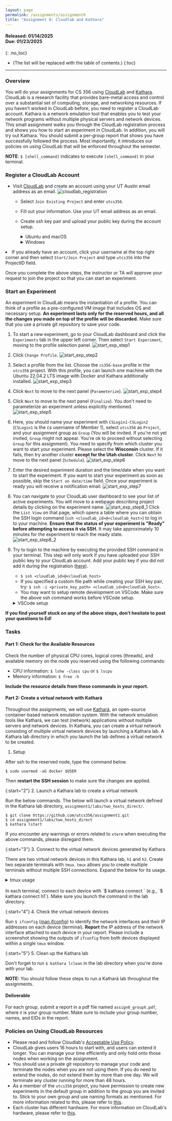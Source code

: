 ```yaml
---
layout: page
permalink: /assignments/assignment0
title: "Assignment 0: Cloudlab and Kathara"
---
```


#### **Released:** 01/14/2025 <br/> **Due:**	01/23/2025
{: .no_toc}

* (The list will be replaced with the table of contents.)
{:toc}

***

### Overview
You will do your assignments for CS 356 using  [CloudLab](http://cloudlab.us/) and [Kathara](https://www.kathara.org/). CloudLab is a research facility that provides bare-metal access and control over a substantial set of computing, storage, and networking resources. If you haven’t worked in CloudLab before, you need to register a CloudLab account. Kathara is a network emulation tool that enables you to test your network programs without multiple physical servers and network devices.
This small assignment walks you through the CloudLab registration process and shows you how to start an experiment in CloudLab. In addition, you will try out Kathara.
You should submit a per-group report that shows you have successfully followed the process.
Most importantly, it introduces our policies on using CloudLab that will be enforced throughout the semester.

**NOTE**: `$ [shell_command]` indicates to execute `[shell_command]` in your terminal.

### Register a CloudLab Account
* Visit [CloudLab](https://cloudlab.us/signup.php) and create an account using your UT Austin email address as an email.
![cloudlab_registration]({{site.baseurl}}/assets/img/assignments/assignment0/cloudlab_registration.png)
	* Select `Join Existing Project` and enter `utcs356`.
	* Fill out your information. Use your UT email address as an email.
	* Create ssh key pair and upload your public key during the account setup.
		<details>

		<summary markdown="span">Ubuntu and macOS</summary>

		1. Install OpenSSH \\
		macOS: `$ brew install openssh`\\
		Ubuntu: `$ sudo apt-get install openssh-client openssh-server`  
		2. Generate a key pair with `ssh-keygen`\\
		You can use the below example as it is or try other cryptographic algorithms you prefer (see [man ssh-keygen](https://man7.org/linux/man-pages/man1/ssh-keygen.1.html))  
		Example: `$ ssh-keygen -t rsa -b 4096`
		3. Type enter without typing any character when the prompt asks for the file path and passphrase. 
			* If you want to save your keys other than the default location, enter a file path (e.g., `~/foo/mykey`) to save your private key when the prompt asks for it. 
			* If you want additional security, type a passphrase when the prompt asks for it.
		4. The private key will be saved into the default location, `~/.ssh/id_rsa`. `~/.ssh/id_rsa` is your private key and `~/.ssh/id_rsa.pub` is your public key (upload this during the account registration).
      * If you specified a custom file path, your private and public keys will be located at the path you provided (e.g., `~/foo/mykey` for the private key and `~/foo/mykey.pub` for the public key).

		</details> 
		<details>
		<summary markdown="span">Windows</summary>
		* Check if `OpenSSH Client` is installed. (Windows 10 only)
			1. Open the Windows 10 Start menu and search for `Apps & Features`. In the `Apps & Features` heading, click `Optional Features`.
			2. Scroll down the list to see if `OpenSSH Client` is listed.  If not, click the plus sign next to `Add a feature`, select OpenSSH Client, and click `Install`.
		* Generate a ssh key pair. 
			1. Press the Windows key or open up the Start Menu. Type `cmd`.
			2. Under `Best Match`, click `Command Prompt`.
			3. In the command prompt, generate a key pair with `ssh-keygen`
			You can use the below example as it is or try other cryptographic algorithms you prefer (see [man ssh-keygen](https://man.openbsd.org/ssh-keygen.1))  
			Example: `$ ssh-keygen -t rsa -b 4096`
			4. Type enter without typing any character when the prompt asks for the file path and passphrase. If you want to save your keys other than the default location, enter a file path to save your private key. If you want additional security, type a passphrase when the prompt asks for it.			
			5. Open your file explorer.  You can now navigate to the hidden `.ssh` directory in your home folder (`C:\Users\[Username]`). You should see two new files. The identification is saved in the `id_rsa` file and the public key is labeled `id_rsa.pub`. Upload the public key during the account registration.
		* Source: [link](https://www.purdue.edu/science/scienceit/ssh-keys-windows.html)
		</details> 
* If you already have an account, click your username at the top right corner and then select `Start/Join Project` and type `utcs356` into the ProjectID field.

Once you complete the above steps, the instructor or TA will approve your request to join the project so that you can start an experiment.

### Start an Experiment
An experiment in CloudLab means the instantiation of a profile. You can think of a profile as a pre-configured VM image that includes OS and necessary setup. **An experiment lasts only for the reserved hours, and all the changes you made on top of the profile will be discarded.** Make sure that you use a private git repository to save your code.

1. To start a new experiment, go to your CloudLab dashboard and click the `Experiments` tab in the upper left corner. Then select `Start Experiment`, moving to the profile selection panel.
![start_exp_step1]({{site.baseurl}}/assets/img/assignments/assignment0/start_exp_step1.png)
2. Click `Change Profile`.
![start_exp_step2]({{site.baseurl}}/assets/img/assignments/assignment0/start_exp_step2.png)
3. Select a profile from the list. Choose the `cs356-base` profile in the `utcs356` project. With this profile, you can launch one machine with the Ubuntu 22.04.2 LTS image with Docker and Kathara additionally installed.
![start_exp_step3]({{site.baseurl}}/assets/img/assignments/assignment0/start_exp_step3.png)
4. Click `Next` to move to the next panel (`Parameterize`).
![start_exp_step4]({{site.baseurl}}/assets/img/assignments/assignment0/start_exp_step4.png)
5. Click `Next` to move to the next panel (`Finalize`). You don't need to parameterize an experiment unless explicitly mentioned.
![start_exp_step5]({{site.baseurl}}/assets/img/assignments/assignment0/start_exp_step5.png)
6. Here, you should name your experiment with `CSLogin1-CSLogin2` (`CSLogin1` is the cs username of Member 1), select `utcs356` as `Project`, and your assignment group as `Group` (You will be invited. If you're not yet invited, `Group` might not appear. You're ok to proceed without selecting `Group` for this assignment). You need to specify from which cluster you want to start your experiment. Please select the **Wisconsin** cluster. If it fails, then try another cluster **except for the Utah cluster**. Click `Next` to move to the next panel (`Schedule`).
![start_exp_step6]({{site.baseurl}}/assets/img/assignments/assignment0/start_exp_step6.png)
7. Enter the desired experiment duration and the time/date when you want to start the experiment. If you want to start your experiment as soon as possible, skip the `Start on date/time` field. Once your experiment is ready you will receive a notification email.
![start_exp_step7]({{site.baseurl}}/assets/img/assignments/assignment0/start_exp_step7.png)
8. You can navigate to your CloudLab user dashboard to see your list of active experiments. You will move to a webpage describing project details by clicking on the experiment name. 
![start_exp_step8_1]({{site.baseurl}}/assets/img/assignments/assignment0/start_exp_step8_1.png)
Click the `List View` on that page, which opens a table where you can obtain the SSH login command (`ssh <cloudlab_id>@<cloudlab_host>`) to log in to your machine.
**Ensure that the status of your experiment is "Ready" before attempting to access it via SSH.** It may take approximately 10 minutes for the experiment to reach the ready state.
![start_exp_step8_2]({{site.baseurl}}/assets/img/assignments/assignment0/start_exp_step8_2.png)

9. Try to login to the machine by executing the provided SSH command in your terminal. This step will only work if you have uploaded your SSH public key to your CloudLab account. Add your public key if you did not add it during the registration ([here](https://www.cloudlab.us/ssh-keys.php)). 
	* `$ ssh <cloudlab_id>@<cloudlab_host>`
	* If you specified a custom file path while creating your SSH key pair, try: `$ ssh -i <private_key_path> <cloudlab_id>@<cloudlab_host>`.
	* You may want to setup remote development on VSCode. Make sure the above ssh command works before VSCode setup.  
	<details>
	<summary markdown="span">VSCode setup</summary>
	1. Install the [Remote-SSH extension](https://marketplace.visualstudio.com/items?itemName=ms-vscode-remote.remote-ssh).
	2. In VS Code, select `Remote-SSH: Connect to Host...` from the Command Palette (F1) and use the same `<cloudlab_id>@<cloudlab_host>` as in the above ssh command.
	3. If VS Code cannot automatically detect the type of server you are connecting to, you will be asked to select the type manually. Select `Linux`.
	4. You can then open any folder or workspace on the remote machine using `File > Open...` or `File > Open Workspace...` just as you would locally!
	
	Refer to the [link](https://code.visualstudio.com/docs/remote/ssh#_connect-to-a-remote-host) for more detailed instructions.
	</details>
	
**If you find yourself stuck on any of the above steps, don’t hesitate to post your questions to Ed!**

### Tasks
#### Part 1: Check for the Available Resources
Check the number of physical CPU cores, logical cores (threads), and available memory on the node you reserved using the following commands:  
  * CPU information: `$ lshw -class cpu` or `$ lscpu`
  * Memory information: `$ free -h`

**Include the resource details from these commands in your report.**

#### Part 2: Create a virtual network with Kathará
Throughout the assignments, we will use [Kathará](https://www.kathara.org/), an open-source container-based network emulation system. With the network emulation tools like Kathará, we can test (network) applications without multiple servers and network devices. In Kathara, you can create a virtual network consisting of multiple virtual network devices by launching a Kathara lab. A Kathara lab directory in which you launch the lab defines a virtual network to be created. 

1. Setup  

After ssh to the reserved node, type the command below.  
```
$ sudo usermod -aG docker $USER
```  
Then **restart the SSH session** to make sure the changes are applied.    

{:start="2"}
2. Launch a Kathara lab to create a virtual network

Run the below commands. The below will launch a virtual network defined in the Kathara lab directory, `assignment1/labs/two_hosts_direct/`.
```
$ git clone https://github.com/utcs356/assignment1.git  
$ cd assignment1/labs/two_hosts_direct  
$ kathara lstart  
```
If you encounter any warnings or errors related to `xterm` when executing the above commands, please disregard them.

{:start="3"}
3. Connect to the virtual network devices generated by Kathara

There are two virtual network devices in this Kathara lab, `h1` and `h2`. Create two separate terminals with `tmux`. `tmux` allows you to create multiple terminals without multiple SSH connections. Expand the below for its usage.

<details>

<summary markdown="span">tmux usage</summary>
* A brief introduction to `tmux`  
With `tmux`, you can create multiple windows (full-sized terminals) and divide them into panes (splitted terminals) on a single SSH connection. Start a new tmux session on a SSH terminal, by typing `$ tmux`. To execute the tmux command such as creating and splitting a window, you should first type the trigger key (`Ctrl+b` by default) to change the cursor from a terminal to the `tmux` command bar. You can split the window vertically with `Ctrl+b %` and horizontally with `Ctrl+b "`. You can move cursors from a pane to adjacent panes by using `Ctrl+b <arrow_key>`. You can create a window with `Ctrl+b c`, move to the next window with `Ctrl+b n`, and go back to the previous window with `Ctrl+b p`.
* Make as many panes/windows as you want, then connect to the Kathara node on each pane/window.
* Refer to [here](https://tmuxcheatsheet.com/) for more details on how to use `tmux`.  

</details>

<br>
In each terminal, connect to each device with `$ kathara connect <device_name>` (e.g., `$ kathara connect h1`). Make sure you launch the command in the lab directory. 

{:start="4"}
4. Check the virtual network devices

Run `$ ifconfig` ([man ifconfig](https://man7.org/linux/man-pages/man8/ifconfig.8.html)) to identify the network interfaces and their IP addresses on each device (terminal). 
**Report** the IP address of the network interface attached to each device in your report. Please include a screenshot showing the outputs of `ifconfig` from both devices displayed within a single `tmux` window.

{:start="5"}
5. Clean up the Kathara lab

Don't forget to run `$ kathara lclean` in the lab directory when you're done with your lab.

**NOTE:** You should follow these steps to run a Kathará lab throughout the assignments.

#### Deliverable
For each group, submit a report in a pdf file named `assign0_groupX.pdf`, where `X` is your group number. Make sure to include your group number, names, and EIDs in the report.


### Policies on Using CloudLab Resources
* Please read and follow Cloudlab's [Acceptable Use Policy](https://www.cloudlab.us/aup.php).
* CloudLab gives users 16 hours to start with, and users can extend it longer. You can manage your time efficiently and only hold onto those nodes when working on the assignment. 
* You should use a private git repository to manage your code and terminate the nodes when you are not using them. If you do need to extend the nodes, do not extend them by more than one day. We will terminate any cluster running for more than 48 hours.
* As a member of the `utcs356` project, you have permission to create new experiments in the default group in addition to the group you are invited to. Stick to your own group and use naming formats as mentioned. For more information related to this, please refer to [this](https://deanofstudents.utexas.edu/conduct/academicintegrity.php).
* Each cluster has different hardware. For more information on CloudLab's hardware, please refer to [this](http://docs.cloudlab.us/hardware.html).
